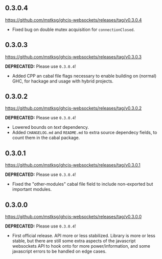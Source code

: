 0.3.0.4
-------
<https://github.com/mstksg/ghcjs-websockets/releases/tag/v0.3.0.4>

*   Fixed bug on double mutex acquisition for `connectionClosed`.

0.3.0.3
-------
<https://github.com/mstksg/ghcjs-websockets/releases/tag/v0.3.0.3>

**DEPRECATED:** Please use `0.3.0.4`!

*   Added CPP an cabal file flags necessary to enable building on (normal)
    GHC, for hackage and usage with hybrid projects.

0.3.0.2
-------
<https://github.com/mstksg/ghcjs-websockets/releases/tag/v0.3.0.2>

**DEPRECATED:** Please use `0.3.0.4`!

*   Lowered bounds on *text* dependency.
*   Added `CHANGELOG.md` and `README.md` to extra source dependecy fields, to
    count them in the cabal package.

0.3.0.1
-------
<https://github.com/mstksg/ghcjs-websockets/releases/tag/v0.3.0.1>

**DEPRECATED:** Please use `0.3.0.4`!

*   Fixed the "other-modules" cabal file field to include non-exported but
    important modules.

0.3.0.0
-------
<https://github.com/mstksg/ghcjs-websockets/releases/tag/v0.3.0.0>

**DEPRECATED:** Please use `0.3.0.4`!

*   First official release.  API more or less stabilized.  Library is more or
    less stable, but there are still some extra aspects of the javascript
    websockets API to hook onto for more power/information, and some
    javascript errors to be handled on edge cases.

